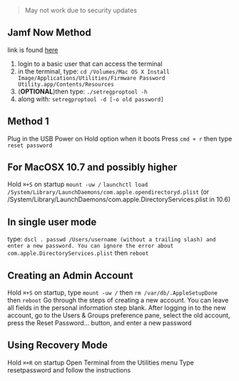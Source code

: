 > May not work due to security updates

## Jamf Now Method
link is found [here](https://www.jamf.com/jamf-nation/discussions/5474/need-to-remove-firmware-password)
1. login to a basic user that can access the terminal
2. in the terminal, type: `cd /Volumes/Mac OS X Install Image/Applications/Utilities/Firmware Password Utility.app/Contents/Resources`
3. (**OPTIONAL**)then type: `./setregproptool -h`
4. along with: `setregproptool -d [-o old password]`


## Method 1
Plug in the USB
Power on
Hold option when it boots
Press `cmd + r` then type `reset password`

## For MacOSX 10.7 and possibly higher
Hold `⌘+S` on startup
`mount -uw /`
`launchctl load /System/Library/LaunchDaemons/com.apple.opendirectoryd.plist` (or /System/Library/LaunchDaemons/com.apple.DirectoryServices.plist in 10.6)

## In single user mode
type: `dscl . passwd /Users/username (without a trailing slash) and enter a new password. You can ignore the error about com.apple.DirectoryServices.plist` then `reboot`

## Creating an Admin Account
Hold `⌘+S` on startup, type `mount -uw /` then `rm /var/db/.AppleSetupDone` then `reboot`
Go through the steps of creating a new account. You can leave all fields in the personal information step blank.
After logging in to the new account, go to the Users & Groups preference pane, select the old account, press the Reset Password... button, and enter a new password

## Using Recovery Mode
Hold `⌘+R` on startup
Open Terminal from the Utilities menu
Type resetpassword and follow the instructions

